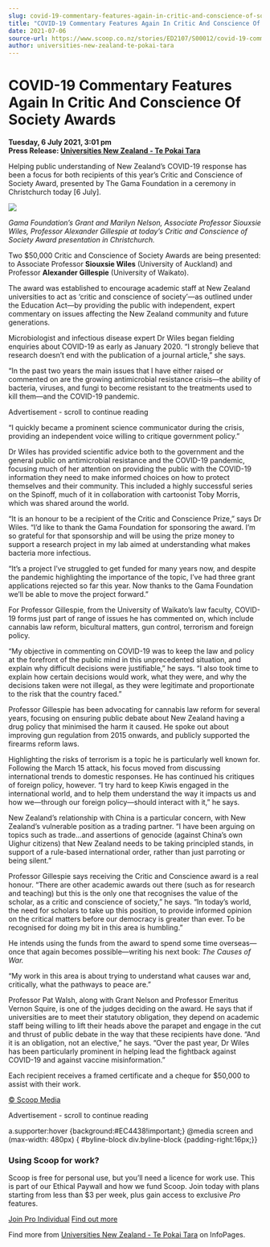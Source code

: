 ```yaml
---
slug: covid-19-commentary-features-again-in-critic-and-conscience-of-society-awards
title: "COVID-19 Commentary Features Again In Critic And Conscience Of Society Awards"
date: 2021-07-06
source-url: https://www.scoop.co.nz/stories/ED2107/S00012/covid-19-commentary-features-again-in-critic-and-conscience-of-society-awards.htm
author: universities-new-zealand-te-pokai-tara
---
```

COVID-19 Commentary Features Again In Critic And Conscience Of Society Awards
=============================================================================

**Tuesday, 6 July 2021, 3:01 pm**  
**Press Release: [Universities New Zealand - Te Pokai Tara](https://info.scoop.co.nz/Universities_New_Zealand_-_Te_Pokai_Tara)**

Helping public understanding of New Zealand’s COVID-19 response has been a focus for both recipients of this year’s Critic and Conscience of Society Award, presented by The Gama Foundation in a ceremony in Christchurch today \[6 July\].

  
![](https://img.scoop.co.nz/stories/images/2107/07509e7ed33dddad8815.jpeg)

_Gama Foundation’s Grant and Marilyn Nelson, Associate Professor Siouxsie Wiles, Professor Alexander Gillespie at today’s Critic and Conscience of Society Award presentation in Christchurch._

Two $50,000 Critic and Conscience of Society Awards are being presented: to Associate Professor **Siouxsie Wiles** (University of Auckland) and Professor **Alexander Gillespie** (University of Waikato).

The award was established to encourage academic staff at New Zealand universities to act as ‘critic and conscience of society’—as outlined under the Education Act—by providing the public with independent, expert commentary on issues affecting the New Zealand community and future generations.

Microbiologist and infectious disease expert Dr Wiles began fielding enquiries about COVID-19 as early as January 2020. “I strongly believe that research doesn’t end with the publication of a journal article,” she says.

“In the past two years the main issues that I have either raised or commented on are the growing antimicrobial resistance crisis—the ability of bacteria, viruses, and fungi to become resistant to the treatments used to kill them—and the COVID-19 pandemic.

Advertisement - scroll to continue reading





“I quickly became a prominent science communicator during the crisis, providing an independent voice willing to critique government policy.”

Dr Wiles has provided scientific advice both to the government and the general public on antimicrobial resistance and the COVID-19 pandemic, focusing much of her attention on providing the public with the COVID-19 information they need to make informed choices on how to protect themselves and their community. This included a highly successful series on the Spinoff, much of it in collaboration with cartoonist Toby Morris, which was shared around the world.

“It is an honour to be a recipient of the Critic and Conscience Prize,” says Dr Wiles. “I’d like to thank the Gama Foundation for sponsoring the award. I’m so grateful for that sponsorship and will be using the prize money to support a research project in my lab aimed at understanding what makes bacteria more infectious.

“It’s a project I’ve struggled to get funded for many years now, and despite the pandemic highlighting the importance of the topic, I’ve had three grant applications rejected so far this year. Now thanks to the Gama Foundation we’ll be able to move the project forward.”

For Professor Gillespie, from the University of Waikato’s law faculty, COVID-19 forms just part of range of issues he has commented on, which include cannabis law reform, bicultural matters, gun control, terrorism and foreign policy.

“My objective in commenting on COVID-19 was to keep the law and policy at the forefront of the public mind in this unprecedented situation, and explain why difficult decisions were justifiable,” he says. “I also took time to explain how certain decisions would work, what they were, and why the decisions taken were not illegal, as they were legitimate and proportionate to the risk that the country faced.”

Professor Gillespie has been advocating for cannabis law reform for several years, focusing on ensuring public debate about New Zealand having a drug policy that minimised the harm it caused. He spoke out about improving gun regulation from 2015 onwards, and publicly supported the firearms reform laws.

Highlighting the risks of terrorism is a topic he is particularly well known for. Following the March 15 attack, his focus moved from discussing international trends to domestic responses. He has continued his critiques of foreign policy, however. “I try hard to keep Kiwis engaged in the international world, and to help them understand the way it impacts us and how we—through our foreign policy—should interact with it,” he says.

New Zealand’s relationship with China is a particular concern, with New Zealand’s vulnerable position as a trading partner. “I have been arguing on topics such as trade…and assertions of genocide (against China’s own Uighur citizens) that New Zealand needs to be taking principled stands, in support of a rule-based international order, rather than just parroting or being silent.”

Professor Gillespie says receiving the Critic and Conscience award is a real honour. “There are other academic awards out there (such as for research and teaching) but this is the only one that recognises the value of the scholar, as a critic and conscience of society,” he says. “In today’s world, the need for scholars to take up this position, to provide informed opinion on the critical matters before our democracy is greater than ever. To be recognised for doing my bit in this area is humbling.”

He intends using the funds from the award to spend some time overseas—once that again becomes possible—writing his next book: _The Causes of War._

“My work in this area is about trying to understand what causes war and, critically, what the pathways to peace are.”

Professor Pat Walsh, along with Grant Nelson and Professor Emeritus Vernon Squire, is one of the judges deciding on the award. He says that if universities are to meet their statutory obligation, they depend on academic staff being willing to lift their heads above the parapet and engage in the cut and thrust of public debate in the way that these recipients have done. “And it is an obligation, not an elective,” he says. “Over the past year, Dr Wiles has been particularly prominent in helping lead the fightback against COVID-19 and against vaccine misinformation.”

Each recipient receives a framed certificate and a cheque for $50,000 to assist with their work.

[© Scoop Media](http://www.scoop.co.nz/about/terms.html)  

Advertisement - scroll to continue reading



a.supporter:hover {background:#EC4438!important;} @media screen and (max-width: 480px) { #byline-block div.byline-block {padding-right:16px;}}

### Using Scoop for work?

Scoop is free for personal use, but you’ll need a licence for work use. This is part of our Ethical Paywall and how we fund Scoop. Join today with plans starting from less than $3 per week, plus gain access to exclusive _Pro_ features.  
  
[Join Pro Individual](https://pro.scoop.co.nz/Individual/?from=ProIn24) [Find out more](https://pro.scoop.co.nz/using-scoop-for-work/?from=ProIn24)

Find more from [Universities New Zealand - Te Pokai Tara](https://info.scoop.co.nz/Universities_New_Zealand_-_Te_Pokai_Tara) on InfoPages.